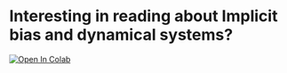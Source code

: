 # Interesting in reading about Implicit bias and dynamical systems?
[![Open In Colab](https://colab.research.google.com/assets/colab-badge.svg)](https://colab.research.google.com/github/YoraiLevi/Optimization_and_Dynamical_systems_Fixed_point_iterations_and_Implicit_Bias/blob/main/Optimization_and_Dynamical_systems_Fixed_point_iterations_and_Implicit_Bias.ipynb)